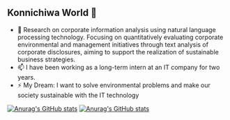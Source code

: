 ## Konnichiwa World 👋

<!--
**TaichiEto/TaichiEto** is a ✨ _special_ ✨ repository because its `README.md` (this file) appears on your GitHub profile.

Here are some ideas to get you started:

- 🔭 I’m currently working on ...
- 🌱 I’m currently learning ...
- 👯 I’m looking to collaborate on ...
- 🤔 I’m looking for help with ...
- 💬 Ask me about ...
- 📫 How to reach me: ...
- 😄 Pronouns: ...
- ⚡ Fun fact: ...
-->

- 🔭 Research on corporate information analysis using natural language processing technology. Focusing on quantitatively evaluating corporate environmental and management initiatives through text analysis of corporate disclosures, aiming to support the realization of sustainable business strategies.
- 📫 I have been working as a long-term intern at an IT company for two years.
- ⚡ My Dream: I want to solve environmental problems and make our society sustainable with the IT technology

[![Anurag's GitHub stats](https://github-readme-stats-git-master-taichietos-projects.vercel.app/api/top-langs/?username=YOUR_USERNAME&layout=compact&...&count_private=true)](...)
[![Anurag's GitHub stats](https://github-readme-stats.vercel.app/api?username=TaichiEto&show_icons=true&theme=dracula&include_all_commits=true&count_private=true)](https://github.com/anuragkr/github-readme-stats)
